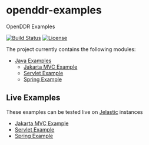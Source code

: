 openddr-examples
=========

OpenDDR Examples

[![Build Status](https://travis-ci.org/OpenDDRmobi/openddr-examples.svg?branch=master)](https://travis-ci.org/OpenDDRmobi/openddr-examples)
[![License](http://img.shields.io/badge/license-Apache2-red.svg)](http://opensource.org/licenses/apache-2.0)

The project currently contains the following modules:

- [Java Examples](java)
  - [Jakarta MVC Example](java/classifier/mvc)
  - [Servlet Example](java/classifier/servlet)
  - [Spring Example](java/classifier/spring)

Live Examples
-------------------------------------
These examples can be tested live on [Jelastic](https://jelastic.com/) instances
- [Jakarta MVC Example](http://openddr2.demo.jelastic.com/jakarta-mvc/)
- [Servlet Example](http://openddr.demo.jelastic.com/servlet/)
- [Spring Example](http://openddr.demo.jelastic.com/spring/)